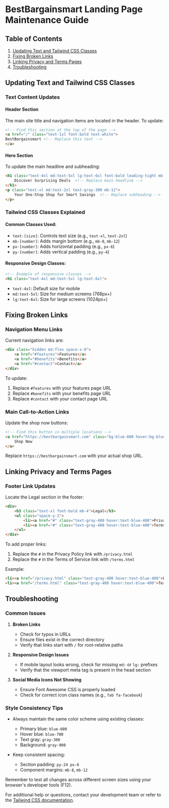 # BestBargainsmart Landing Page Maintenance Guide

## Table of Contents
1. [Updating Text and Tailwind CSS Classes](#updating-text-and-tailwind-css-classes)
2. [Fixing Broken Links](#fixing-broken-links)
3. [Linking Privacy and Terms Pages](#linking-privacy-and-terms-pages)
4. [Troubleshooting](#troubleshooting)

## Updating Text and Tailwind CSS Classes

### Text Content Updates

#### Header Section
The main site title and navigation items are located in the header. To update:

```html
<!-- Find this section at the top of the page -->
<a href="/" class="text-1xl font-bold text-white">
BestBargainsmart <!-- Replace this text -->
</a>
```

#### Hero Section
To update the main headline and subheading:

```html
<h1 class="text-4xl md:text-5xl lg:text-6xl font-bold leading-tight mb-8">
    Discover Surprising Deals  <!-- Replace main headline -->
</h1>
<p class="text-xl md:text-2xl text-gray-300 mb-12">
    Your One-Stop Shop for Smart Savings  <!-- Replace subheading -->
</p>
```

### Tailwind CSS Classes Explained

#### Common Classes Used:
- `text-[size]`: Controls text size (e.g., `text-xl`, `text-2xl`)
- `mb-[number]`: Adds margin bottom (e.g., `mb-8`, `mb-12`)
- `px-[number]`: Adds horizontal padding (e.g., `px-6`)
- `py-[number]`: Adds vertical padding (e.g., `py-4`)

#### Responsive Design Classes:
```html
<!-- Example of responsive classes -->
<h1 class="text-4xl md:text-5xl lg:text-6xl">
```
- `text-4xl`: Default size for mobile
- `md:text-5xl`: Size for medium screens (768px+)
- `lg:text-6xl`: Size for large screens (1024px+)

## Fixing Broken Links

### Navigation Menu Links
Current navigation links are:

```html
<div class="hidden md:flex space-x-8">
    <a href="#features">Features</a>
    <a href="#benefits">Benefits</a>
    <a href="#contact">Contact</a>
</div>
```

To update:
1. Replace `#features` with your features page URL
2. Replace `#benefits` with your benefits page URL
3. Replace `#contact` with your contact page URL

### Main Call-to-Action Links
Update the shop now buttons:

```html
<!-- Find this button in multiple locations -->
<a href="https://bestbargainsmart.com" class="bg-blue-600 hover:bg-blue-700">
    Shop Now
</a>
```

Replace `https://bestbargainsmart.com` with your actual shop URL.

## Linking Privacy and Terms Pages

### Footer Link Updates
Locate the Legal section in the footer:

```html
<div>
    <h3 class="text-xl font-bold mb-4">Legal</h3>
    <ul class="space-y-2">
        <li><a href="#" class="text-gray-400 hover:text-blue-400">Privacy Policy</a></li>
        <li><a href="#" class="text-gray-400 hover:text-blue-400">Terms of Service</a></li>
    </ul>
</div>
```

To add proper links:
1. Replace the `#` in the Privacy Policy link with `/privacy.html`
2. Replace the `#` in the Terms of Service link with `/terms.html`

Example:
```html
<li><a href="/privacy.html" class="text-gray-400 hover:text-blue-400">Privacy Policy</a></li>
<li><a href="/terms.html" class="text-gray-400 hover:text-blue-400">Terms of Service</a></li>
```

## Troubleshooting

### Common Issues

1. **Broken Links**
   - Check for typos in URLs
   - Ensure files exist in the correct directory
   - Verify that links start with `/` for root-relative paths

2. **Responsive Design Issues**
   - If mobile layout looks wrong, check for missing `md:` or `lg:` prefixes
   - Verify that the viewport meta tag is present in the head section

3. **Social Media Icons Not Showing**
   - Ensure Font Awesome CSS is properly loaded
   - Check for correct icon class names (e.g., `fab fa-facebook`)

### Style Consistency Tips

- Always maintain the same color scheme using existing classes:
  - Primary blue: `blue-600`
  - Hover blue: `blue-700`
  - Text gray: `gray-300`
  - Background: `gray-900`

- Keep consistent spacing:
  - Section padding: `py-24 px-6`
  - Component margins: `mb-8`, `mb-12`

Remember to test all changes across different screen sizes using your browser's developer tools (F12).

For additional help or questions, contact your development team or refer to the [Tailwind CSS documentation](https://tailwindcss.com/docs).
